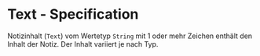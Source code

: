 # Text - Specification

Notizinhalt (`Text`) vom Wertetyp `String` mit 1 oder mehr Zeichen enthält den Inhalt der Notiz.
Der Inhalt variiert je nach Typ.